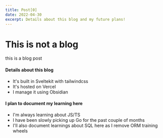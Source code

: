 ```yaml
---
title: Post[0]
date: 2022-04-30
excerpt: Details about this blog and my future plans!
---
```

<div class="flex"><h1>This is not a blog</h1><div class="text-sm pt-20 font-black">this is a blog post</div></div>

#### Details about this blog

- It's built in Sveltekit with tailwindcss
- It's hosted on Vercel
- I manage it using Obsidian

#### I plan to document my learning here

- I'm always learning about JS/TS
- I have been slowly picking up Go for the past couple of months
- I'll also document learnings about SQL here as I remove ORM training wheels

